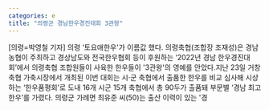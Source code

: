 ```yaml
---
categories: e
title: "의령군 경남한우경진대회 3관왕"
---
```

[의령=박영철 기자] 의령 ‘토요애한우&#39;가 이름값 했다. 의령축협(조합장 조재성)은 경남농협이 주최하고 경상남도와 전국한우협회 등이 후원하는 ‘2022년 경남 한우경진대회’에서 의령축협 조합원들이 사육한 한우들이 &#39;3관왕&#39;의 영예를 안았다.지난 23일 거창축협 가축시장에서 개최된 이번 대회는 시·군 축협에서 출품한 한우를 비교 심사해 시상하는 ‘한우품평회’로 도내 16개 시군 15개 축협에서 총 90두가 출품돼 부문별 ‘경남 최고 한우’를 가렸다. 의령군 가례면 최유준 씨(50)는 출산 이력이 있는 &#39;경